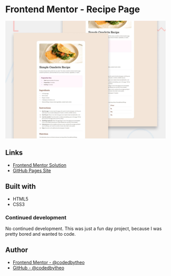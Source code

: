 # Frontend Mentor - Recipe Page

![Design preview for the Recipe page coding challenge](./design/desktop-preview.jpg)

## Links

- [Frontend Mentor Solution](https://www.frontendmentor.io/solutions/recipe-page-solution-1RX74N3LBj)
- [GitHub Pages Site](https://codedbytheo.github.io/recipe-page/)

## Built with

- HTML5
- CSS3

### Continued development

No continued development. This was just a fun day project, because I was pretty bored and wanted to code.

## Author

- [Frontend Mentor - @codedbytheo](https://www.frontendmentor.io/profile/codedbytheo)
- [GitHub - @codedbytheo](https://github.com/codedbytheo)
